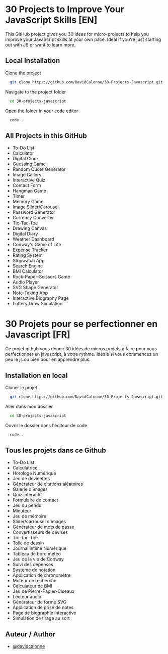 
# 30 Projects to Improve Your JavaScript Skills [EN]

This GitHub project gives you 30 ideas for micro-projects to help you improve your JavaScript skills at your own pace. Ideal if you're just starting out with JS or want to learn more.
## Local Installation

Clone the project

```bash
  git clone https://github.com/DavidCalonne/30-Projects-Javascript.git
```

Navigate to the project folder

```bash
  cd 30-projects-javascript
```

Open the folder in your code editor

```bash
  code .
```

## All Projects in this GitHub
- To-Do List
- Calculator
- Digital Clock
- Guessing Game
- Random Quote Generator
- Image Gallery
- Interactive Quiz
- Contact Form
- Hangman Game
- Timer
- Memory Game
- Image Slider/Carousel
- Password Generator
- Currency Converter
- Tic-Tac-Toe
- Drawing Canvas
- Digital Diary
- Weather Dashboard
- Conway's Game of Life
- Expense Tracker
- Rating System
- Stopwatch App
- Search Engine
- BMI Calculator
- Rock-Paper-Scissors Game
- Audio Player
- SVG Shape Generator
- Note-Taking App
- Interactive Biography Page
- Lottery Draw Simulation
# 30 Projets pour se perfectionner en Javascript [FR]

Ce projet github vous donne 30 idées de micros projets à faire pour vous perfectionner en javascript, à votre rythme. Idéale si vous commencez un peu le js ou bien pour en apprendre plus.

## Installation en local

Cloner le projet

```bash
  git clone https://github.com/DavidCalonne/30-Projects-Javascript.git
```

Aller dans mon dossier

```bash
  cd 30-projects-javascript
```

Ouvrir le dossier dans l'éditeur de code

```bash
  code .
```


## Tous les projets dans ce Github

- To-Do List
- Calculatrice
- Horologe Numérique
- Jeu de devinettes
- Générateur de citations aléatoires
- Galerie d'images
- Quiz interactif
- Formulaire de contact
- Jeu du pendu
- Minuteur
- Jeu de mémoire
- Slider/carrousel d'images
- Générateur de mots de passe
- Convertisseurs de devises
- Tic-Tac-Toe
- Toile de dessin
- Journal intime Numérique
- Tableau de bord météo
- Jeu de la vie de Conway
- Suivi des dépenses
- Système de notation
- Application de chronomètre
- Moteur de recherche
- Calculateur de BMI
- Jeu de Pierre-Papier-Ciseaux
- Lecteur audio
- Générateur de forme SVG
- Application de prise de notes
- Page de biographie interactive
- Simulation de tirage au sort
## Auteur / Author

- [@davidcalonne](https://www.github.com/davidcalonne)

